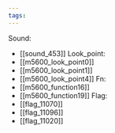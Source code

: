 ```yaml
---
tags:
---
```

Sound:
- [[sound_453]]
Look_point:
- [[m5600_look_point0]]
- [[m5600_look_point1]]
- [[m5600_look_point4]]
Fn:
- [[m5600_function16]]
- [[m5600_function19]]
Flag:
- [[flag_11070]]
- [[flag_11096]]
- [[flag_11020]]

